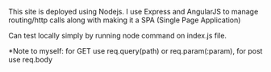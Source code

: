 This site is deployed using Nodejs. I use Express and AngularJS to manage routing/http calls along with making it a SPA (Single Page Application)

Can test locally simply by running node command on index.js file.

*Note to myself: for GET use req.query(path) or req.param(:param), for post use req.body